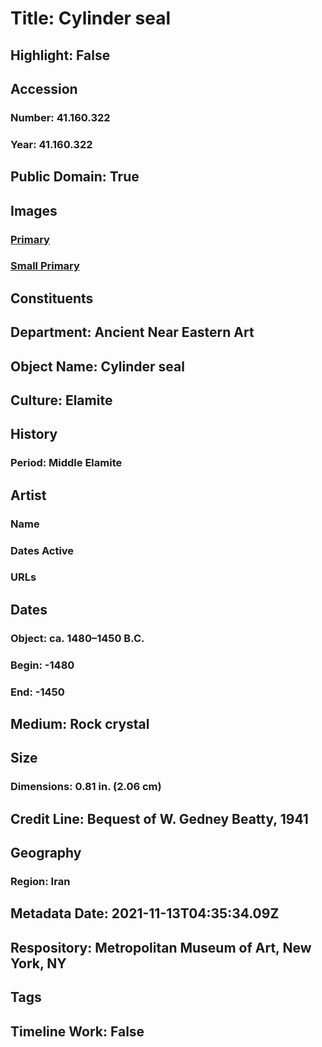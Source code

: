 # Title: Cylinder seal
## Highlight: False
## Accession
### Number: 41.160.322
### Year: 41.160.322
## Public Domain: True
## Images
### [Primary](https://images.metmuseum.org/CRDImages/an/original/ss41_160_322.jpg)
### [Small Primary](https://images.metmuseum.org/CRDImages/an/web-large/ss41_160_322.jpg)
## Constituents
## Department: Ancient Near Eastern Art
## Object Name: Cylinder seal
## Culture: Elamite
## History
### Period: Middle Elamite
## Artist
### Name
### Dates Active
### URLs
## Dates
### Object: ca. 1480–1450 B.C.
### Begin: -1480
### End: -1450
## Medium: Rock crystal
## Size
### Dimensions: 0.81 in. (2.06 cm)
## Credit Line: Bequest of W. Gedney Beatty, 1941
## Geography
### Region: Iran
## Metadata Date: 2021-11-13T04:35:34.09Z
## Respository: Metropolitan Museum of Art, New York, NY
## Tags
## Timeline Work: False